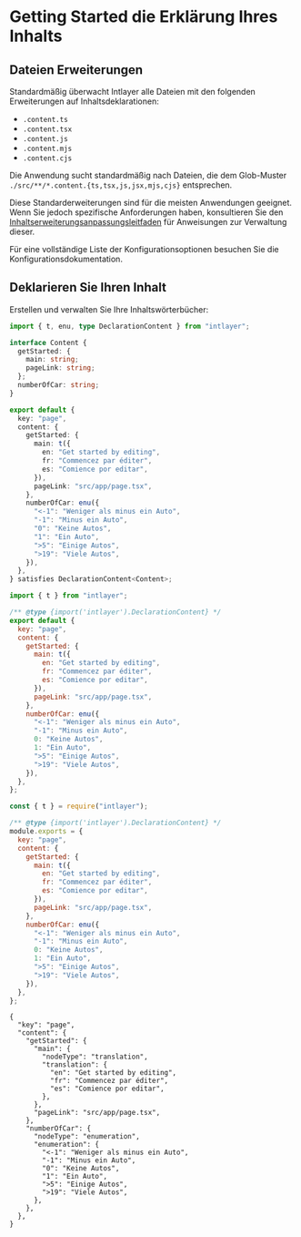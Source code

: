 # Getting Started die Erklärung Ihres Inhalts

## Dateien Erweiterungen

Standardmäßig überwacht Intlayer alle Dateien mit den folgenden Erweiterungen auf Inhaltsdeklarationen:

- `.content.ts`
- `.content.tsx`
- `.content.js`
- `.content.mjs`
- `.content.cjs`

Die Anwendung sucht standardmäßig nach Dateien, die dem Glob-Muster `./src/**/*.content.{ts,tsx,js,jsx,mjs,cjs}` entsprechen.

Diese Standarderweiterungen sind für die meisten Anwendungen geeignet. Wenn Sie jedoch spezifische Anforderungen haben, konsultieren Sie den [Inhaltserweiterungsanpassungsleitfaden](https://github.com/aymericzip/intlayer/blob/main/docs/de/configuration.md#content-configuration) für Anweisungen zur Verwaltung dieser.

Für eine vollständige Liste der Konfigurationsoptionen besuchen Sie die Konfigurationsdokumentation.

## Deklarieren Sie Ihren Inhalt

Erstellen und verwalten Sie Ihre Inhaltswörterbücher:

```typescript fileName="src/app/[locale]/page.content.ts" codeFormat="typescript"
import { t, enu, type DeclarationContent } from "intlayer";

interface Content {
  getStarted: {
    main: string;
    pageLink: string;
  };
  numberOfCar: string;
}

export default {
  key: "page",
  content: {
    getStarted: {
      main: t({
        en: "Get started by editing",
        fr: "Commencez par éditer",
        es: "Comience por editar",
      }),
      pageLink: "src/app/page.tsx",
    },
    numberOfCar: enu({
      "<-1": "Weniger als minus ein Auto",
      "-1": "Minus ein Auto",
      "0": "Keine Autos",
      "1": "Ein Auto",
      ">5": "Einige Autos",
      ">19": "Viele Autos",
    }),
  },
} satisfies DeclarationContent<Content>;
```

```javascript fileName="src/app/[locale]/page.content.mjs" codeFormat="esm"
import { t } from "intlayer";

/** @type {import('intlayer').DeclarationContent} */
export default {
  key: "page",
  content: {
    getStarted: {
      main: t({
        en: "Get started by editing",
        fr: "Commencez par éditer",
        es: "Comience por editar",
      }),
      pageLink: "src/app/page.tsx",
    },
    numberOfCar: enu({
      "<-1": "Weniger als minus ein Auto",
      "-1": "Minus ein Auto",
      0: "Keine Autos",
      1: "Ein Auto",
      ">5": "Einige Autos",
      ">19": "Viele Autos",
    }),
  },
};
```

```javascript fileName="src/app/[locale]/page.content.cjs" codeFormat="commonjs"
const { t } = require("intlayer");

/** @type {import('intlayer').DeclarationContent} */
module.exports = {
  key: "page",
  content: {
    getStarted: {
      main: t({
        en: "Get started by editing",
        fr: "Commencez par éditer",
        es: "Comience por editar",
      }),
      pageLink: "src/app/page.tsx",
    },
    numberOfCar: enu({
      "<-1": "Weniger als minus ein Auto",
      "-1": "Minus ein Auto",
      0: "Keine Autos",
      1: "Ein Auto",
      ">5": "Einige Autos",
      ">19": "Viele Autos",
    }),
  },
};
```

```json5 fileName="src/app/[locale]/page.content.json"  codeFormat="json"
{
  "key": "page",
  "content": {
    "getStarted": {
      "main": {
        "nodeType": "translation",
        "translation": {
          "en": "Get started by editing",
          "fr": "Commencez par éditer",
          "es": "Comience por editar",
        },
      },
      "pageLink": "src/app/page.tsx",
    },
    "numberOfCar": {
      "nodeType": "enumeration",
      "enumeration": {
        "<-1": "Weniger als minus ein Auto",
        "-1": "Minus ein Auto",
        "0": "Keine Autos",
        "1": "Ein Auto",
        ">5": "Einige Autos",
        ">19": "Viele Autos",
      },
    },
  },
}
```

